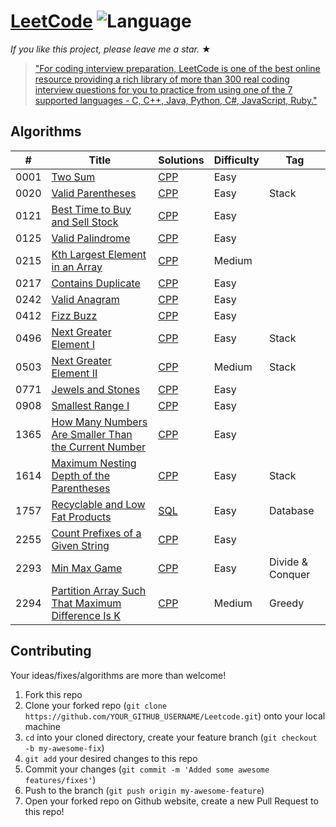 # [LeetCode](https://leetcode.com/problemset/algorithms/) ![Language](https://img.shields.io/badge/language-CPP%20-blue.svg) 

_If you like this project, please leave me a star._ &#9733;

> ["For coding interview preparation, LeetCode is one of the best online resource providing a rich library of more than 300 real coding interview questions for you to practice from using one of the 7 supported languages - C, C++, Java, Python, C#, JavaScript, Ruby."](https://www.quora.com/How-effective-is-Leetcode-for-preparing-for-technical-interviews)

## Algorithms

| #    | Title                                                                                                                                       | Solutions                                | Difficulty | Tag              |
| ---- | ------------------------------------------------------------------------------------------------------------------------------------------- | ---------------------------------------- | ---------- | ---------------- |
| 0001 | [Two Sum](https://leetcode.com/problems/two-sum/)                                                                                           | [CPP](../master/cpp_solutions/_1.cpp)    | Easy       |                  |
| 0020 | [Valid Parentheses](https://leetcode.com/problems/valid-parentheses/)                                                                       | [CPP](../master/cpp_solutions/_20.cpp)   | Easy       | Stack            |
| 0121 | [Best Time to Buy and Sell Stock](https://leetcode.com/problems/best-time-to-buy-and-sell-stock/)                                           | [CPP](../master/cpp_solutions/_121.cpp)  | Easy       |                  |
| 0125 | [Valid Palindrome](https://leetcode.com/problems/valid-palindrome/)                                                                         | [CPP](../master/cpp_solutions/_125.cpp)  | Easy       |                  |
| 0215 | [Kth Largest Element in an Array](https://leetcode.com/problems/kth-largest-element-in-an-array/)                                           | [CPP](../master/cpp_solutions/_215.cpp)  | Medium     |                  |
| 0217 | [Contains Duplicate](https://leetcode.com/problems/contains-duplicate/)                                                                     | [CPP](../master/cpp_solutions/_217.cpp)  | Easy       |                  |
| 0242 | [Valid Anagram](https://leetcode.com/problems/valid-anagram/)                                                                               | [CPP](../master/cpp_solutions/_242.cpp)  | Easy       |                  |
| 0412 | [Fizz Buzz](https://leetcode.com/problems/fizz-buzz/)                                                                                       | [CPP](../master/cpp_solutions/_412.cpp)  | Easy       |                  |
| 0496 | [Next Greater Element I](https://leetcode.com/problems/next-greater-element-i/)                                                             | [CPP](../master/cpp_solutions/_496.cpp)  | Easy       | Stack            |
| 0503 | [Next Greater Element II](https://leetcode.com/problems/next-greater-element-ii/)                                                           | [CPP](../master/cpp_solutions/_503.cpp)  | Medium     | Stack            |
| 0771 | [Jewels and Stones](https://leetcode.com/problems/jewels-and-stones/)                                                                       | [CPP](../master/cpp_solutions/_771.cpp)  | Easy       |                  |
| 0908 | [Smallest Range I](https://leetcode.com/problems/smallest-range-i/)                                                                         | [CPP](../master/cpp_solutions/_908.cpp)  | Easy       |                  |
| 1365 | [How Many Numbers Are Smaller Than the Current Number](https://leetcode.com/problems/how-many-numbers-are-smaller-than-the-current-number/) | [CPP](../master/cpp_solutions/_1365.cpp) | Easy       |                  |
| 1614 | [Maximum Nesting Depth of the Parentheses](https://leetcode.com/problems/maximum-nesting-depth-of-the-parentheses/)                         | [CPP](../master/cpp_solutions/_1614.cpp) | Easy       | Stack            |
| 1757 | [Recyclable and Low Fat Products](https://leetcode.com/problems/recyclable-and-low-fat-products/)                                           | [SQL](../master/cpp_solutions/_1757.txt) | Easy       | Database         |
| 2255 | [Count Prefixes of a Given String](https://leetcode.com/problems/count-prefixes-of-a-given-string/)                                         | [CPP](../master/cpp_solutions/_2255.cpp) | Easy       |                  |
| 2293 | [Min Max Game](https://leetcode.com/problems/min-max-game/)                                                                                 | [CPP](../master/cpp_solutions/_2293.cpp) | Easy       | Divide & Conquer |
| 2294 | [Partition Array Such That Maximum Difference Is K](https://leetcode.com/problems/partition-array-such-that-maximum-difference-is-k/)       | [CPP](../master/cpp_solutions/_2294.cpp) | Medium     | Greedy           |


## Contributing
Your ideas/fixes/algorithms are more than welcome!

1. Fork this repo
2. Clone your forked repo (`git clone https://github.com/YOUR_GITHUB_USERNAME/Leetcode.git`) onto your local machine
3. `cd` into your cloned directory, create your feature branch (`git checkout -b my-awesome-fix`)
4. `git add` your desired changes to this repo
5. Commit your changes (`git commit -m 'Added some awesome features/fixes'`)
6. Push to the branch (`git push origin my-awesome-feature`)
7. Open your forked repo on Github website, create a new Pull Request to this repo!


